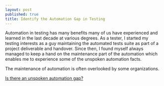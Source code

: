 ```yaml
---
layout: post
published: true
title: Identify the Automation Gap in Testing
---
```

Automation in testing has many benefits many of us have experienced and learned in the last decade at various degrees. As a tester, I started my testing interests as a guy maintaining the automated tests suite as part of a project deliverable and handover. Since then, I found myself always managed to keep a hand on the maintenance part of the automation which enables me to experience some of the unspoken automation facts.

The maintenance of automation is often overlooked by some organizations. 

[Is there an unspoken automation gap?](https://blog.testproject.io/2020/02/25/identify-automation-gap-in-testing/)
